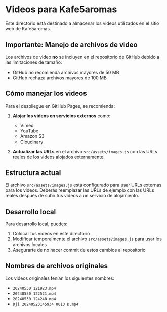 # Videos para Kafe5aromas

Este directorio está destinado a almacenar los videos utilizados en el sitio web de Kafe5aromas.

## Importante: Manejo de archivos de video

Los archivos de video **no** se incluyen en el repositorio de GitHub debido a las limitaciones de tamaño:
- GitHub no recomienda archivos mayores de 50 MB
- GitHub rechaza archivos mayores de 100 MB

## Cómo manejar los videos

Para el despliegue en GitHub Pages, se recomienda:

1. **Alojar los videos en servicios externos** como:
   - Vimeo
   - YouTube
   - Amazon S3
   - Cloudinary

2. **Actualizar las URLs** en el archivo `src/assets/images.js` con las URLs reales de los videos alojados externamente.

## Estructura actual

El archivo `src/assets/images.js` está configurado para usar URLs externas para los videos. Deberás reemplazar las URLs de ejemplo con las URLs reales después de subir tus videos a un servicio de alojamiento.

## Desarrollo local

Para desarrollo local, puedes:

1. Colocar tus videos en este directorio
2. Modificar temporalmente el archivo `src/assets/images.js` para usar los archivos locales
3. Asegurarte de no hacer commit de estos cambios al repositorio

## Nombres de archivos originales

Los videos originales tenían los siguientes nombres:
- `20240530 121923.mp4`
- `20240530 122521.mp4`
- `20240530 124248.mp4`
- `Dji 20240523145934 0013 D.mp4`
